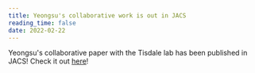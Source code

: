 ```yaml
---
title: Yeongsu's collaborative work is out in JACS
reading_time: false
date: 2022-02-22
---
```


Yeongsu's collaborative paper with the Tisdale lab has been published in JACS! Check it out [here](https://doi.org/10.1021/jacs.2c11896)!

<!--more-->
